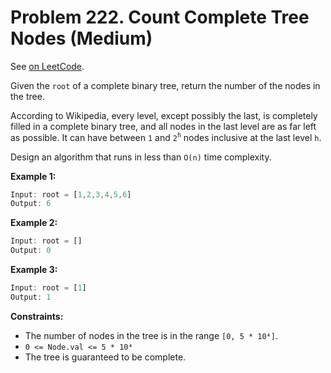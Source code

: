 Problem 222. Count Complete Tree Nodes (Medium)
===============================================

See [on LeetCode](https://leetcode.com/problems/count-complete-tree-nodes/).

Given the `root` of a complete binary tree, return the number of the nodes in the tree.

According to Wikipedia, every level, except possibly the last, is completely filled in a complete binary tree, and all nodes in the last level are as far left as possible. It can have between `1` and `2`<sup>`h`</sup> nodes inclusive at the last level `h`.

Design an algorithm that runs in less than `O(n)` time complexity.

**Example 1:**

```Rust
Input: root = [1,2,3,4,5,6]
Output: 6
```

**Example 2:**

```Rust
Input: root = []
Output: 0
```

**Example 3:**

```Rust
Input: root = [1]
Output: 1
```

**Constraints:**

* The number of nodes in the tree is in the range `[0, 5 * 10⁴]`.
* `0 <= Node.val <= 5 * 10⁴`
* The tree is guaranteed to be complete.
